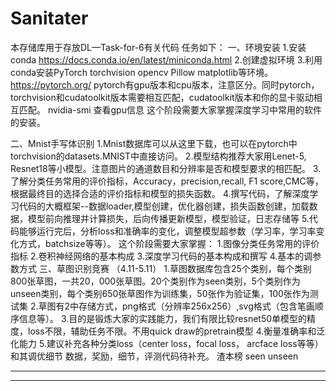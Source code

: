 # Sanitater
本存储库用于存放DL—Task-for-6有关代码
任务如下：
一、环境安装
  1.安装conda https://docs.conda.io/en/latest/miniconda.html
  2.创建虚拟环境
  3.利用conda安装PyTorch torchvision opencv Pillow matplotlib等环境。 https://pytorch.org/
  pytorch有gpu版本和cpu版本，注意区分。同时pytorch，torchvision和cudatoolkit版本需要相互匹配，cudatoolkit版本和你的显卡驱动相互匹配。 nvidia-smi 查看gpu信息
  这个阶段需要大家掌握深度学习中常用的软件的安装。

二、Mnist手写体识别
  1.Mnist数据库可以从这里下载，也可以在pytorch中torchvision的datasets.MNIST中直接访问。
  2.模型结构推荐大家用Lenet-5, Resnet18等小模型。注意图片的通道数目和分辨率是否和模型要求的相匹配。
  3.了解分类任务常用的评价指标，Accuracy，precision,recall, F1 score,CMC等，根据最终目的选择合适的评价指标和模型的损失函数。
  4.撰写代码，了解深度学习代码的大概框架--数据loader,模型创建，优化器创建，损失函数创建，加载数据，模型前向推理并计算损失，后向传播更新模型，模型验证，日志存储等
  5.代码能够运行完后，分析loss和准确率的变化，调整模型超参数（学习率，学习率变化方式，batchsize等等）。
  这个阶段需要大家掌握：
  1.图像分类任务常用的评价指标
  2.卷积神经网络的基本构成
  3.深度学习代码的基本构成和撰写
  4.基本的调参数方式
三、草图识别竞赛 （4.11-5.11）
1.草图数据库包含25个类别，每个类别800张草图，一共20，000张草图。20个类别作为seen类别，5个类别作为unseen类别，每个类别650张草图作为训练集，50张作为验证集，100张作为测试集
2.草图有2中存储方式，png格式（分辨率256x256）,svg格式（包含笔画顺序信息等）。
3.目的是锻炼大家的实践能力，我们有限比较resnet50单模型的精度，loss不限，辅助任务不限。不用quick draw的pretrain模型
4.衡量准确率和泛化能力 5.建议补充各种分类loss（center loss，focal loss， arcface loss等等）和其调优细节
数据，奖励，细节，评测代码待补充。
渣本榜	seen	unseen
--	--	--
--	--	--
